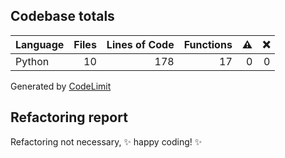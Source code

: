 ## Codebase totals
| **Language** | **Files** | **Lines of Code** | **Functions** | ⚠ | ❌ |
| --- | ---: | ---: | ---: | ---: | ---: |
| Python | 10 | 178 | 17 | 0 | 0 |

Generated by [CodeLimit](https://getcodelimit.github.io)

## Refactoring report
Refactoring not necessary, ✨ happy coding! ✨
